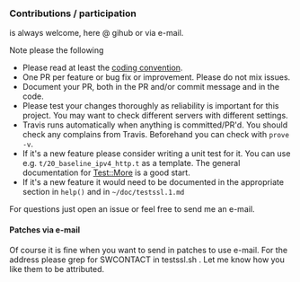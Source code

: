 
### Contributions / participation

is always welcome, here @ gihub or via e-mail.

Note please the following

* Please read at least the [coding convention](https://github.com/drwetter/testssl.sh/Coding_Convention.md).
* One PR per feature or bug fix or improvement. Please do not mix issues.
* Document your PR, both in the PR and/or commit message and in the code.
* Please test your changes thoroughly as reliability is important for this project. You may want to check different servers with different settings.
* Travis runs automatically when anything is committed/PR'd. You should check any complains from Travis. Beforehand you can check with `prove -v`.
* If it's a new feature please consider writing a unit test for it.  You can use e.g. `t/20_baseline_ipv4_http.t` as a template. The general documentation for [Test::More](https://perldoc.perl.org/Test/More.html) is a good start.
* If it's a new feature it would need to be documented in the appropriate section in `help()` and in `~/doc/testssl.1.md`

For questions just open an issue or feel free to send me an e-mail.

#### Patches via e-mail

Of course it is fine when you want to send in patches to use e-mail. For the address please grep for SWCONTACT in testssl.sh .
Let me know how you like them to be attributed.
